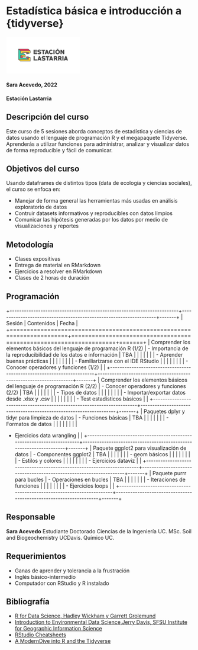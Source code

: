 # Estadística básica e introducción a {tidyverse}
<img src="imagenes/EstLastarria_Horiz_Enviar-01.png" width="200"/>

#### Sara Acevedo, 2022

#### Estación Lastarria

## Descripción del curso

Este curso de 5 sesiones aborda conceptos de estadística y ciencias de
datos usando el lenguaje de programación R y el megapaquete Tidyverse.
Aprenderás a utilizar funciones para administrar, analizar y visualizar
datos de forma reproducible y fácil de comunicar.

## Objetivos del curso

Usando dataframes de distintos tipos (data de ecología y ciencias
sociales), el curso se enfoca en:

-   Manejar de forma general las herramientas más usadas en análisis
    exploratorio de datos
-   Contruir datasets informativos y reproducibles con datos limpios
-   Comunicar las hipótesis generadas por los datos por medio de
    visualizaciones y reportes

## Metodología

-   Clases expositivas
-   Entrega de material en RMarkdown
-   Ejercicios a resolver en RMarkdown
-   Clases de 2 horas de duración

## Programación

+-----------------------------------------------------------------------+-------------------------------------------------------------------+-------+
\| Sesión \| Contenidos \| Fecha \|
+=======================================================================+===================================================================+=======+
\| Comprender los elementos básicos del lenguaje de programación R (1/2)
\| - Importancia de la reproducibilidad de los datos e información \|
TBA \| \| \| \| \| \| \| - Aprender buenas prácticas \| \| \| \| \| \|
\| \| - Familiarizarse con el IDE RStudio \| \| \| \| \| \| \| \| -
Conocer operadores y funciones (1/2) \| \|
+-----------------------------------------------------------------------+-------------------------------------------------------------------+-------+
\| Comprender los elementos básicos del lenguaje de programación R (2/2)
\| - Conocer operadores y funciones (2/2) \| TBA \| \| \| \| \| \| \| -
Tipos de datos \| \| \| \| \| \| \| \| - Importar/exportar datos desde
.xlsx y .csv \| \| \| \| \| \| \| \| - Test estadísticos básicos \| \|
+-----------------------------------------------------------------------+-------------------------------------------------------------------+-------+
\| Paquetes dplyr y tidyr para limpieza de datos \| - Funciones básicas
\| TBA \| \| \| \| \| \| \| - Formatos de datos \| \| \| \| \| \| \| \|
- Ejercicios data wrangling \| \|
+-----------------------------------------------------------------------+-------------------------------------------------------------------+-------+
\| Paquete ggplot2 para visualización de datos \| - Componentes ggplot2
\| TBA \| \| \| \| \| \| \| - geom básicos \| \| \| \| \| \| \| \| -
Estilos y colores \| \| \| \| \| \| \| \| - Ejercicios dataviz \| \|
+-----------------------------------------------------------------------+-------------------------------------------------------------------+-------+
\| Paquete purrr para bucles \| - Operaciones en bucles \| TBA \| \| \|
\| \| \| \| - Iteraciones de funciones \| \| \| \| \| \| \| \| -
Ejercicios loops \| \|
+-----------------------------------------------------------------------+-------------------------------------------------------------------+-------+

## Responsable

**Sara Acevedo** Estudiante Doctorado Ciencias de la Ingeniería UC. MSc.
Soil and Biogeochemistry UCDavis. Químico UC.

## Requerimientos

-   Ganas de aprender y tolerancia a la frustración
-   Inglés básico-intermedio
-   Computador con RStudio y R instalado

## Bibliografía

-   [R for Data Science, Hadley Wickham y Garrett
    Grolemund](https://es.r4ds.hadley.nz/)
-   [Introduction to Environmental Data Science,Jerry Davis, SFSU
    Institute for Geographic Information
    Science](https://bookdown.org/igisc/EnvDataSci/%5D)
-   [RStudio
    Cheatsheets](https://www.rstudio.com/resources/cheatsheets/)
-   [A ModernDive into R and the
    Tidyverse](https://moderndive.com/index.html)
